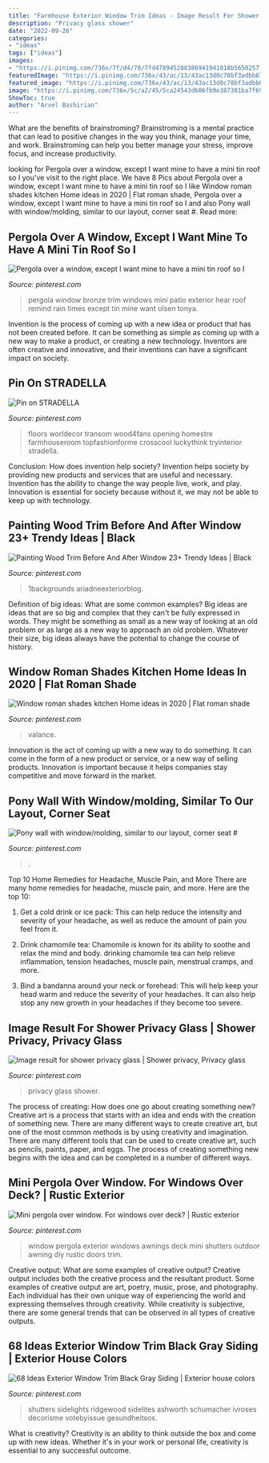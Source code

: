 ```yaml
---
title: "Farmhouse Exterior Window Trim Ideas - Image Result For Shower Privacy Glass"
description: "Privacy glass shower"
date: "2022-09-26"
categories:
- "ideas"
tags: ["ideas"]
images:
- "https://i.pinimg.com/736x/7f/d4/78/7fd478945288386941941018b5650257.jpg"
featuredImage: "https://i.pinimg.com/736x/43/ac/13/43ac13d0c78bf3adbb673fc79342222c.jpg"
featured_image: "https://i.pinimg.com/736x/43/ac/13/43ac13d0c78bf3adbb673fc79342222c.jpg"
image: "https://i.pinimg.com/736x/5c/a2/45/5ca24543d606fb9e387301ba7f6916a5.jpg"
ShowToc: true
author: "Arvel Bashirian"
---
```



What are the benefits of brainstroming?
Brainstroming is a mental practice that can lead to positive changes in the way you think, manage your time, and work. Brainstroming can help you better manage your stress, improve focus, and increase productivity.

	

		
looking for Pergola over a window, except I want mine to have a mini tin roof so I you've visit to the right place. We have 8 Pics about Pergola over a window, except I want mine to have a mini tin roof so I like Window roman shades kitchen Home ideas in 2020 | Flat roman shade, Pergola over a window, except I want mine to have a mini tin roof so I and also Pony wall with window/molding, similar to our layout, corner seat #. Read more:
		
    
## Pergola Over A Window, Except I Want Mine To Have A Mini Tin Roof So I

<img loading=lazy src="https://i.pinimg.com/736x/8f/6a/b6/8f6ab6c66fb887b60a9a55b6950cc5ad--exterior-paint-exterior-design.jpg" onerror="this.onerror=null;this.src='https://tse2.mm.bing.net/th?id=OIP.fYPNMaGaIONz1XQdr1MQewHaJ4&amp;pid=15.1';" alt="Pergola over a window, except I want mine to have a mini tin roof so I">

_Source: pinterest.com_

>pergola window bronze trim windows mini patio exterior hear roof remind rain times except tin mine want olsen tonya. 

	

Invention is the process of coming up with a new idea or product that has not been created before. It can be something as simple as coming up with a new way to make a product, or creating a new technology. Inventors are often creative and innovative, and their inventions can have a significant impact on society.

    
## Pin On STRADELLA

<img loading=lazy src="https://i.pinimg.com/736x/2e/c2/5f/2ec25fb73f8cba695a009ea115f5f9dd.jpg" onerror="this.onerror=null;this.src='https://tse2.mm.bing.net/th?id=OIP.5TozgAgSS2YitTugEC_olgHaLH&amp;pid=15.1';" alt="Pin on STRADELLA">

_Source: pinterest.com_

>floors worldecor transom wood4fans opening homestre farmhouseroom topfashionforme crosscool luckythink tryinterior stradella. 

	

Conclusion: How does invention help society?
Invention helps society by providing new products and services that are useful and necessary. Invention has the ability to change the way people live, work, and play. Innovation is essential for society because without it, we may not be able to keep up with technology.

    
## Painting Wood Trim Before And After Window 23+ Trendy Ideas | Black

<img loading=lazy src="https://i.pinimg.com/736x/fa/c0/ce/fac0ced85d0c757d08694ffd64409d48.jpg" onerror="this.onerror=null;this.src='https://tse4.mm.bing.net/th?id=OIP.drGpV6SlqMYdNDonZX942gAAAA&amp;pid=15.1';" alt="Painting Wood Trim Before And After Window 23+ Trendy Ideas | Black">

_Source: pinterest.com_

>1backgrounds ariadneexteriorblog. 

	

Definition of big ideas: What are some common examples?
Big ideas are ideas that are so big and complex that they can't be fully expressed in words. They might be something as small as a new way of looking at an old problem or as large as a new way to approach an old problem. Whatever their size, big ideas always have the potential to change the course of history.

    
## Window Roman Shades Kitchen Home Ideas In 2020 | Flat Roman Shade

<img loading=lazy src="https://i.pinimg.com/736x/7f/d4/78/7fd478945288386941941018b5650257.jpg" onerror="this.onerror=null;this.src='https://tse2.mm.bing.net/th?id=OIP.iRaC141v0_Bm3eUyRuOQTAHaJ3&amp;pid=15.1';" alt="Window roman shades kitchen Home ideas in 2020 | Flat roman shade">

_Source: pinterest.com_

>valance. 

	

Innovation is the act of coming up with a new way to do something. It can come in the form of a new product or service, or a new way of selling products. Innovation is important because it helps companies stay competitive and move forward in the market.

    
## Pony Wall With Window/molding, Similar To Our Layout, Corner Seat #

<img loading=lazy src="https://i.pinimg.com/736x/43/ac/13/43ac13d0c78bf3adbb673fc79342222c.jpg" onerror="this.onerror=null;this.src='https://tse2.mm.bing.net/th?id=OIP.tvc4S2GdQxZRkA1hPhGXIQHaLJ&amp;pid=15.1';" alt="Pony wall with window/molding, similar to our layout, corner seat #">

_Source: pinterest.com_

>. 

	

Top 10 Home Remedies for Headache, Muscle Pain, and More
There are many home remedies for headache, muscle pain, and more. Here are the top 10:
1. Get a cold drink or ice pack: This can help reduce the intensity and severity of your headache, as well as reduce the amount of pain you feel from it.

2. Drink chamomile tea: Chamomile is known for its ability to soothe and relax the mind and body. drinking chamomile tea can help relieve inflammation, tension headaches, muscle pain, menstrual cramps, and more.

3. Bind a bandanna around your neck or forehead: This will help keep your head warm and reduce the severity of your headaches. It can also help stop any new growth in your headaches if they become too severe.


    
## Image Result For Shower Privacy Glass | Shower Privacy, Privacy Glass

<img loading=lazy src="https://i.pinimg.com/736x/5c/a2/45/5ca24543d606fb9e387301ba7f6916a5.jpg" onerror="this.onerror=null;this.src='https://tse1.mm.bing.net/th?id=OIP.Nw9ObmP7JqeBqtmnqirwkwHaJ3&amp;pid=15.1';" alt="Image result for shower privacy glass | Shower privacy, Privacy glass">

_Source: pinterest.com_

>privacy glass shower. 

	

The process of creating: How does one go about creating something new?
Creative art is a process that starts with an idea and ends with the creation of something new. There are many different ways to create creative art, but one of the most common methods is by using creativity and imagination. There are many different tools that can be used to create creative art, such as pencils, paints, paper, and eggs. The process of creating something new begins with the idea and can be completed in a number of different ways.

    
## Mini Pergola Over Window. For Windows Over Deck? | Rustic Exterior

<img loading=lazy src="https://i.pinimg.com/736x/06/3a/de/063ade1619102f056ab9022bed27321a--window-awnings-wooden-window-awning.jpg" onerror="this.onerror=null;this.src='https://tse2.mm.bing.net/th?id=OIP.NEFoKhpNyNWesAvisAP6IAHaJ3&amp;pid=15.1';" alt="Mini pergola over window. For windows over deck? | Rustic exterior">

_Source: pinterest.com_

>window pergola exterior windows awnings deck mini shutters outdoor awning diy rustic doors trim. 

	

Creative output: What are some examples of creative output?
Creative output includes both the creative process and the resultant product. Some examples of creative output are art, poetry, music, prose, and photography. Each individual has their own unique way of experiencing the world and expressing themselves through creativity. While creativity is subjective, there are some general trends that can be observed in all types of creative outputs.

    
## 68 Ideas Exterior Window Trim Black Gray Siding | Exterior House Colors

<img loading=lazy src="https://i.pinimg.com/736x/9b/81/c9/9b81c92f99773779b1f6b62010169d91.jpg" onerror="this.onerror=null;this.src='https://tse2.mm.bing.net/th?id=OIP.UZKeAUgnCI4a6Kar83hTWwAAAA&amp;pid=15.1';" alt="68 Ideas Exterior Window Trim Black Gray Siding | Exterior house colors">

_Source: pinterest.com_

>shutters sidelights ridgewood sidelites ashworth schumacher ivroses decorisme votebyissue gesundheitsos. 

	

What is creativity?
Creativity is an ability to think outside the box and come up with new ideas. Whether it's in your work or personal life, creativity is essential to any successful outcome.

